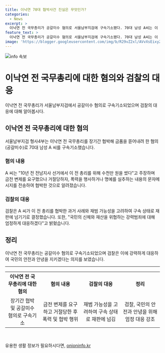 ```yaml
---
title: 이낙연 70대 협박사건 진실은 무엇인가?
categories:
  - News
excerpt: >
  이낙연 전 국무총리가 공갈미수 혐의로 서울남부지검에 구속기소됐다. 70대 남성 A씨는 이 전 총리를 협박해 금전을 요구하고, 거절당해 폭력을 행사하거나 명예를 실추하는 문자메시지를 전송한 혐의를 받고 있다. A씨는 과거에도 같은 이유로 이 전 총리를 협박한 적이 있어 재범 위험성을 고려해 구속 상태로 재판에 넘겼다. 서울남부지검은 국민의 신체와 재산을 위협하는 강력범죄에 대해 엄정하게 대응하겠다고 전했다.
feature_text: >
  이낙연 전 국무총리가 공갈미수 혐의로 서울남부지검에 구속기소됐다. 70대 남성 A씨는 이 전 총리를 협박해 금전을 요구하고, 거절당해 폭력을 행사하거나 명예를 실추하는 문자메시지를 전송한 혐의를 받고 있다. A씨는 과거에도 같은 이유로 이 전 총리를 협박한 적이 있어 재범 위험성을 고려해 구속 상태로 재판에 넘겼다. 서울남부지검은 국민의 신체와 재산을 위협하는 강력범죄에 대해 엄정하게 대응하겠다고 전했다.
image: 'https://blogger.googleusercontent.com/img/b/R29vZ2xl/AVvXsEixyZcFfHzMRdzZMjFBmAUKJYCLCGyLL1o632UiGVXcaFdKo_bkvkuCioo0uUKlGfBVcT3P84aROyZIXSBEx3Aw5nCQ3pTgDom1WDC4m8eifvWiAmWEEVb4x6G_l8C0QH225ldMjyaFvpxGEBGNO37VmDTDMHGhJPq73UglMfDca1-0aw/s1600/blogspot.png'
---
```


<p><img src="https://blogger.googleusercontent.com/img/b/R29vZ2xl/AVvXsEixyZcFfHzMRdzZMjFBmAUKJYCLCGyLL1o632UiGVXcaFdKo_bkvkuCioo0uUKlGfBVcT3P84aROyZIXSBEx3Aw5nCQ3pTgDom1WDC4m8eifvWiAmWEEVb4x6G_l8C0QH225ldMjyaFvpxGEBGNO37VmDTDMHGhJPq73UglMfDca1-0aw/s1600/blogspot.png" alt="info 속보" /></p>

<h1 data-ke-size="size26"><b>이낙연 전 국무총리에 대한 혐의와 검찰의 대응</b></h1>

<p data-ke-size="size16">이낙연 전 국무총리가 서울남부지검에서 공갈미수 혐의로 구속기소되었으며 검찰의 대응에 대해 알아봅시다.</p>

<h2 data-ke-size="size24">이낙연 전 국무총리에 대한 혐의</h2>

<p data-ke-size="size16">서울남부지검 형사4부는 이낙연 전 국무총리를 장기간 협박해 금품을 뜯어내려 한 혐의(공갈미수)로 70대 남성 A 씨를 구속기소했습니다.</p>

<h3 data-ke-size="size22"><b>혐의 내용</b></h3>

<p data-ke-size="size16">A 씨는 "10년 전 전남지사 선거에서 이 전 총리를 위해 수천만 원을 썼다"고 주장하며 금전 변제를 요구했으나 거절당하자, 폭력을 행사하거나 명예를 실추하는 내용의 문자메시지를 전송하여 협박한 것으로 알려졌습니다.</p>

<h3 data-ke-size="size22"><b>검찰의 대응</b></h3>

<p data-ke-size="size16">검찰은 A 씨가 이 전 총리를 협박한 과거 사례와 재범 가능성을 고려하여 구속 상태로 재판에 넘기기로 결정했습니다. 또한, "국민의 신체와 재산을 위협하는 강력범죄에 대해 엄정하게 대응하겠다"고 밝혔습니다.</p>

<h2 data-ke-size="size24">정리</h2>

<p data-ke-size="size16">이낙연 전 국무총리는 공갈미수 혐의로 구속기소되었으며 검찰은 이에 강력하게 대응하여 국민의 안전과 안녕을 지키겠다는 의지를 보였습니다.</p>

<hr>

<table>
  <tbody>
    <tr>
      <td style="text-align: center; height: 17px;"><b>이낙연 전 국무총리에 대한 혐의</b></td>
      <td style="text-align: center; height: 17px;"><b>혐의 내용</b></td>
      <td style="text-align: center; height: 17px;"><b>검찰의 대응</b></td>
      <td style="text-align: center; height: 17px;"><b>정리</b></td>
    </tr>
    <tr>
      <td style="text-align: center;">장기간 협박 및 공갈미수 혐의로 구속기소</td>
      <td style="text-align: center;">금전 변제를 요구하고 거절당한 후 폭력 및 협박 행위</td>
      <td style="text-align: center;">재범 가능성을 고려하여 구속 상태로 재판에 넘김</td>
      <td style="text-align: center;">검찰, 국민의 안전과 안녕을 위해 엄정 대응 강조</td>
    </tr>
  </tbody>
</table>

<p data-ke-size="size16">&nbsp;</p>
유용한 생활 정보가 필요하시다면, <a href="https://onioninfo.kr" rel="dofollow">onioninfo.kr</a>


